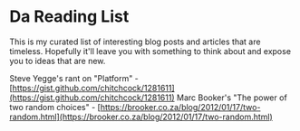 # Da Reading List

This is my curated list of interesting blog posts and articles that are timeless.  Hopefully it'll leave you with something to think about and expose you to ideas that are new. 

Steve Yegge's rant on "Platform" - [https://gist.github.com/chitchcock/1281611](https://gist.github.com/chitchcock/1281611)
Marc Booker's "The power of two random choices" - [https://brooker.co.za/blog/2012/01/17/two-random.html](https://brooker.co.za/blog/2012/01/17/two-random.html)
